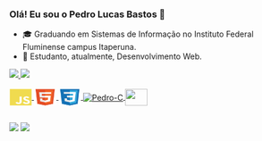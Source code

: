 ### Olá! Eu sou o Pedro Lucas Bastos 👋

- 🎓 Graduando em Sistemas de Informação no Instituto Federal Fluminense campus Itaperuna.
- 🌱 Estudanto, atualmente, Desenvolvimento Web.

<div>
  <a href="https://github.com/PedroLucasBastos">
  <img height="180em" src="https://github-readme-stats.vercel.app/api?username=PedroLucasBastos&show_icons=true&theme=dark&include_all_commits=true&count_private=true" />
  <img height="180em" src="https://github-readme-stats.vercel.app/api/top-langs/?username=PedroLucasBastos&layout=compact&langs_count=7&theme=dark" />
</div>
  
<div style="display: inline_block"><br>
  <img align="center" alt="Pedro-Js" height="30" width="40" src="https://raw.githubusercontent.com/devicons/devicon/master/icons/javascript/javascript-plain.svg">
  <img align="center" alt="Pedro-HTML" height="30" width="40" src="https://raw.githubusercontent.com/devicons/devicon/master/icons/html5/html5-original.svg">
  <img align="center" alt="Pedro-CSS" height="30" width="40" src="https://raw.githubusercontent.com/devicons/devicon/master/icons/css3/css3-original.svg">
  <img align="center" alt="Pedro-C" height="30" width="40" src="https://cdn.jsdelivr.net/gh/devicons/devicon/icons/c/c-original.svg">
  <img align="center" alt"Pedro-Java" height="30" width="40" src="https://cdn.jsdelivr.net/gh/devicons/devicon/icons/java/java-original-wordmark.svg" />

</div>

  ##
<div> 
  <a href="https://instagram.com/pedrolucas.777/" target="_blank"><img src="https://img.shields.io/badge/-Instagram-%23E4405F?style=for-the-badge&logo=instagram&logoColor=white" target="_blank"></a>
  <a href="https://www.linkedin.com/in/pedro-lucas-bastos-da-silva-29b044210/" target="_blank"><img src="https://img.shields.io/badge/-LinkedIn-%230077B5?style=for-the-badge&logo=linkedin&logoColor=white" target="_blank"></a>  
</div>

